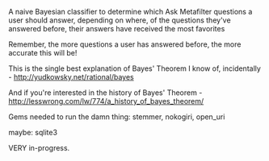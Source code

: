 A naive Bayesian classifier to determine which Ask Metafilter questions a user should answer,
depending on where, of the questions they've answered before, their answers have received the most favorites

Remember, the more questions a user has answered before, the more accurate this will be!

This is the single best explanation of Bayes' Theorem I know of, incidentally - http://yudkowsky.net/rational/bayes

And if you're interested in the history of Bayes' Theorem - http://lesswrong.com/lw/774/a_history_of_bayes_theorem/

Gems needed to run the damn thing: stemmer, nokogiri, open_uri

maybe: sqlite3

VERY in-progress.